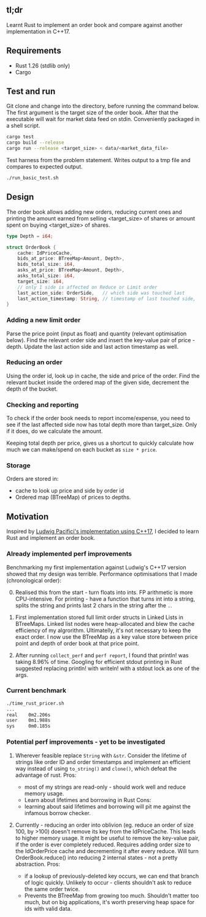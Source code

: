 ## tl;dr

Learnt Rust to implement an order book and compare against another implementation in C++17. 

## Requirements

  * Rust 1.26 (stdlib only)
  * Cargo

## Test and run

Git clone and change into the directory, before running the command below. The first argument is the target size of the order book. After that the executable will wait for market data feed on stdin. Conveniently packaged in a shell script.

```bash
cargo test
cargo build --release
cargo run --release <target_size> < data/<market_data_file>
```

Test harness from the problem statement. Writes output to a tmp file and compares to expected output. 

```bash
./run_basic_test.sh
```

## Design

The order book allows adding new orders, reducing current ones and printing the amount earned from selling <target\_size> of shares or amount spent on buying <target\_size> of shares.

```rust
type Depth = i64;

struct OrderBook {
    cache: IdPriceCache,
    bids_at_price: BTreeMap<Amount, Depth>,
    bids_total_size: i64,
    asks_at_price: BTreeMap<Amount, Depth>,
    asks_total_size: i64,
    target_size: i64,
    // only 1 side is affected on Reduce or Limit order
    last_action_side: OrderSide,   // which side was touched last
    last_action_timestamp: String, // timestamp of last touched side,
}
```

### Adding a new limit order

Parse the price point (input as float) and quantity (relevant optimisation below). Find the relevant order side and insert the key-value pair of price - depth. Update the last action side and last action timestamp as well. 


### Reducing an order

Using the order id, look up in cache, the side and price of the order. Find the relevant bucket inside the ordered map of the given side, decrement the depth of the bucket.

### Checking and reporting

To check if the order book needs to report income/expense, you need to see if the last affected side now has total depth more than target_size. Only if it does, do we calculate the amount. 

Keeping total depth per price, gives us a shortcut to quickly calculate how much we can make/spend on each bucket as `size * price`.

### Storage

Orders are stored in:

  * cache to look up price and side by order id
  * Ordered map (BTreeMap) of prices to depths.

## Motivation

Inspired by [Ludwig Pacifici's implementation using C++17](https://github.com/ludwigpacifici/order-book-pricer), I decided to learn Rust and implement an order book.

### Already implemented perf improvements

Benchmarking my first implementation against Ludwig's C++17 version showed that my design was terrible. Performance optimisations that I made (chronological order):

0. Realised this from the start - turn floats into ints. FP arithmetic is more CPU-intensive. For printing - have a function that turns int into a string, splits the string and prints last 2 chars in the string after the `.`.

1. First implementation stored full limit order structs in Linked Lists in BTreeMaps. Linked list nodes were heap-allocated and blew the cache efficiency of my algrorithm. Ultimatelly, it's not necessary to keep the exact order. I now use the BTreeMap as a key value store between price point and depth of order book at that price point.

2. After running `collect_perf` and `perf report`, I found that println! was taking 8.96% of time. Googling for efficient stdout printing in Rust suggested replacing println! with writeln! with a stdout lock as one of the args. 

### Current benchmark

```bash
./time_rust_pricer.sh
...
real	0m2.206s
user	0m1.988s
sys	    0m0.185s
```

### Potential perf improvements - yet to be investigated

1. Wherever feasible replace `String` with `&str`. Consider the lifetime of strings like order ID and order timestamps and implement an efficient way instead of using `to_string()` and `clone()`, which defeat the advantage of rust. 
Pros:
    * most of my strings are read-only - should work well and reduce memory usage.
    * Learn about lifetimes and borrowing in Rust
Cons:
    * learning about said lifetimes and borrowing will pit me against the infamous borrow checker.

2. Currently - reducing an order into oblivion (eg. reduce an order of size 100, by >100) doesn't remove its key from the IdPriceCache. This leads to higher memory usage. It might be useful to remove the key-value pair, if the order is ever completely reduced. Requires adding order size to the IdOrderPrice cache and decrementing it after every reduce. Will turn OrderBook.reduce() into reducing 2 internal states - not a pretty abstraction.
Pros: 
    * if a lookup of previously-deleted key occurs, we can end that branch of logic quickly. Unlikely to occur - clients shouldn't ask to reduce the same order twice.
    * Prevents the BTreeMap from growing too much. Shouldn't matter too much, but on big applications, it's worth preserving heap space for ids with valid data.

